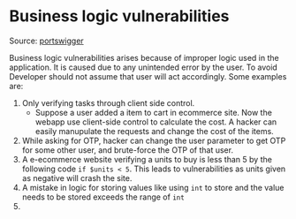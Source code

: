 # Business logic vulnerabilities

Source: [portswigger](https://portswigger.net/web-security/logic-flaws)

Business logic vulnerabilities arises because of improper logic used in the application. It is caused due to any unintended error by the user. To avoid Developer should not assume that user will act accordingly. Some examples are:

1. Only verifying tasks through client side control.
   - Suppose a user added a item to cart in ecommerce site. Now the webapp use client-side control to calculate the cost. A hacker can easily manupulate the requests and change the cost of the items.
2. While asking for OTP, hacker can change the user parameter to get OTP for some other user, and brute-force the OTP of that user.
3. A e-ecommerce website verifying a units to buy is less than 5 by the following code `if $units < 5`. This leads to vulnerabilities as units given as negative will crash the site.
4. A mistake in logic for storing values like using `int` to store and the value needs to be stored exceeds the range of `int`
5. 
